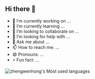 ##                                                                  Hi there 👋

- 🔭 I’m currently working on ...
- 🌱 I’m currently learning ...
- 👯 I’m looking to collaborate on ...
- 🤔 I’m looking for help with ...
- 💬 Ask me about ...
- 📫 How to reach me: ...
- 😄 Pronouns: ...
- ⚡ Fun fact: ...

![zhengwenhong's Most used languages](https://github-readme-stats.vercel.app/api/top-langs?username=zhengwenhong123&show_icons=true&count_private=true&theme=gotham)
